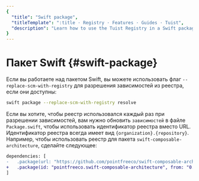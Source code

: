 ```yaml
---
{
  "title": "Swift package",
  "titleTemplate": ":title · Registry · Features · Guides · Tuist",
  "description": "Learn how to use the Tuist Registry in a Swift package."
}
---
```

# Пакет Swift {#swift-package}

Если вы работаете над пакетом Swift, вы можете использовать флаг
`--replace-scm-with-registry` для разрешения зависимостей из реестра, если они
доступны:

```bash
swift package --replace-scm-with-registry resolve
```

Если вы хотите, чтобы реестр использовался каждый раз при разрешении
зависимостей, вам нужно обновить `зависимостей` в файле `Package.swift`, чтобы
использовать идентификатор реестра вместо URL. Идентификатор реестра всегда
имеет вид `{organization}.{repository}`. Например, чтобы использовать реестр для
пакета `swift-composable-architecture`, сделайте следующее:
```diff
dependencies: [
-   .package(url: "https://github.com/pointfreeco/swift-composable-architecture", from: "0.1.0")
+   .package(id: "pointfreeco.swift-composable-architecture", from: "0.1.0")
]
```
